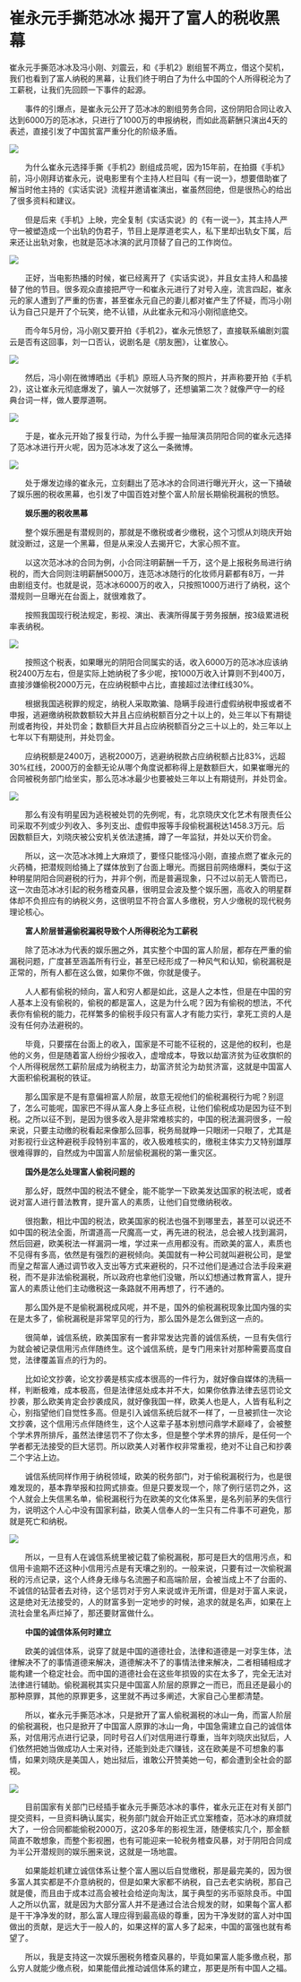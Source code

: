 # 崔永元手撕范冰冰 揭开了富人的税收黑幕

崔永元手撕范冰冰及冯小刚、刘震云，和《手机2》剧组誓不两立，借这个契机，我们也看到了富人纳税的黑幕，让我们终于明白了为什么中国的个人所得税沦为了工薪税，让我们先回顾一下事件的起源。

　　事件的引爆点，是崔永元公开了范冰冰的剧组劳务合同，这份阴阳合同让收入达到6000万的范冰冰，只进行了1000万的申报纳税，而如此高薪酬只演出4天的表述，直接引发了中国贫富严重分化的阶级矛盾。

![](http://e.thsi.cn/img/87a69706339dd173)

　　为什么崔永元选择手撕《手机2》剧组成员呢，因为15年前，在拍摄《手机》前，冯小刚拜访崔永元，说电影里有个主持人栏目叫《有一说一》，想要借助崔了解当时他主持的《实话实说》流程并邀请崔演出，崔虽然回绝，但是很热心的给出了很多资料和建议。

　　但是后来《手机》上映，完全复制《实话实说》的《有一说一》，其主持人严守一被塑造成一个出轨的伪君子，节目上是厚道老实人，私下里却出轨女下属，后来还让出轨对象，也就是范冰冰演的武月顶替了自己的工作岗位。

![](http://e.thsi.cn/img/a2b2d1895361e13b)

　　正好，当电影热播的时候，崔已经离开了《实话实说》，并且女主持人和晶接替了他的节目。很多观众直接把严守一和崔永元进行了对号入座，流言四起，崔永元的家人遭到了严重的伤害，甚至崔永元自己的妻儿都对崔产生了怀疑，而冯小刚认为自己只是开了个玩笑，绝不认错，从此崔永元和冯小刚彻底绝交。

　　而今年5月份，冯小刚又要开拍《手机2》，崔永元愤怒了，直接联系编剧刘震云是否有这回事，刘一口否认，说剧名是《朋友圈》，让崔放心。

![](http://e.thsi.cn/img/7e198c2a3b02912a)

　　然后，冯小刚在微博晒出《手机》原班人马齐聚的照片，并声称要开拍《手机2》，这让崔永元彻底爆发了，骗人一次就够了，还想骗第二次？就像严守一的经典台词一样，做人要厚道啊。

![](http://e.thsi.cn/img/975d5a59ab6f51df)

　　于是，崔永元开始了报复行动，为什么手握一抽屉演员阴阳合同的崔永元选择了范冰冰进行开火呢，因为范冰冰发了这么一条微博。

![](http://e.thsi.cn/img/5168e5ea21e2b80c)

　　处于爆发边缘的崔永元，立刻翻出了范冰冰的合同进行曝光开火，这一下捅破了娱乐圈的税收黑幕，也引发了中国百姓对整个富人阶层长期偷税漏税的愤怒。

　　**娱乐圈的税收黑幕**

　　整个娱乐圈是有潜规则的，那就是不缴税或者少缴税，这个习惯从刘晓庆开始就没断过，这是一个黑幕，但是从来没人去揭开它，大家心照不宣。

　　以这次范冰冰的合同为例，小合同注明薪酬一千万，这个是上报税务局进行纳税的，而大合同则注明薪酬5000万，连范冰冰随行的化妆师月薪都有8万，一并由剧组支付。也就是说，范冰冰6000万的收入，只按照1000万进行了纳税，这个潜规则一旦曝光在台面上，就很难救了。

　　按照我国现行税法规定，影视、演出、表演所得属于劳务报酬，按3级累进税率表纳税。

![](http://e.thsi.cn/img/6d706258190ee844)

　　按照这个税表，如果曝光的阴阳合同属实的话，收入6000万的范冰冰应该纳税2400万左右，但是实际上她纳税了多少呢，按1000万收入计算则不到400万，直接涉嫌偷税2000万元，在应纳税额中占比，直接超过法律红线30%。

　　根据我国逃税罪的规定，纳税人采取欺骗、隐瞒手段进行虚假纳税申报或者不申报，逃避缴纳税款数额较大并且占应纳税额百分之十以上的，处三年以下有期徒刑或者拘役，并处罚金；数额巨大并且占应纳税额百分之三十以上的，处三年以上七年以下有期徒刑，并处罚金。

　　应纳税额是2400万，逃税2000万，逃避纳税款占应纳税额占比83%，远超30%红线，2000万的金额无论从哪个角度说都称得上是数额巨大，如果崔曝光的合同被税务部门给坐实，那么范冰冰最少也要被处三年以上有期徒刑，并处罚金。

![](http://e.thsi.cn/img/698d8afd95d69d63)

　　那么有没有明星因为逃税被处罚的先例呢，有，北京晓庆文化艺术有限责任公司采取不列或少列收入、多列支出、虚假申报等手段偷税漏税达1458.3万元。后因数额巨大，刘晓庆被公安机关依法逮捕，蹲了一年监狱，并处以天价罚金。

　　所以，这一次范冰冰摊上大麻烦了，要怪只能怪冯小刚，直接点燃了崔永元的火药桶，把潜规则给捅上了媒体放到了台面上曝光。而据目前网络爆料，类似于这种明星阴阳合同避税的行为，并非个例，而是普遍现象，只不过以前无人管而已，这一次由范冰冰引起的税务稽查风暴，很明显会波及整个娱乐圈，高收入的明星群体却不负担应有的纳税义务，这很明显不符合富人多缴税，穷人少缴税的现代税务理论核心。

　　**富人阶层普遍偷税漏税导致个人所得税沦为工薪税**

　　除了范冰冰为代表的娱乐圈之外，其实整个中国的富人阶层，都存在严重的偷漏税问题，广度甚至涵盖所有行业，甚至已经形成了一种风气和认知，偷税漏税是正常的，所有人都在这么做，如果你不做，你就是傻子。

　　人人都有偷税的倾向，富人和穷人都是如此，这是人之本性，但是在中国的穷人基本上没有偷税的，偷税的都是富人，这是为什么呢？因为有偷税的想法，不代表你有偷税的能力，花样繁多的偷税手段只有富人才有能力实行，拿死工资的人是没有任何办法避税的。

　　毕竟，只要摆在台面上的收入，国家是不可能不征税的，这是他的权利，也是他的义务，但是随着富人纷纷少报收入，虚增成本，导致以劫富济贫为征收旗帜的个人所得税居然工薪阶层成为纳税主力，劫富济贫沦为劫贫济富，这就是中国富人大面积偷税漏税的铁证。

　　那么国家是不是有意偏袒富人阶层，故意无视他们的偷税漏税行为呢？别逗了，怎么可能呢，国家巴不得从富人身上多征点税，让他们偷税成功是因为征不到税。之所以征不到，是因为很多收入是非常难核实的，中国的税法漏洞很多，一般来说，只要主动缴的税看起来像那么回事，税务局就睁一只眼闭一只眼了，尤其是对影视行业这种避税手段特别丰富的，收入极难核实的，缴税主体实力又特别雄厚很难得罪的，自然成为中国富人阶层偷税漏税的第一重灾区。

　　**国外是怎么处理富人偷税问题的**

　　那么好，既然中国的税法不健全，能不能学一下欧美发达国家的税法呢，或者说对富人进行普法教育，提升富人的素质，让他们自觉缴纳税收。

　　很抱歉，相比中国的税法，欧美国家的税法也强不到哪里去，甚至可以说还不如中国的税法全面，所谓道高一尺魔高一丈，再先进的税法，总会被人找到漏洞，然后回避，欧美税法一样漏洞一堆，学过来一点用都没有。而欧美的富人，素质也不见得有多高，依然是有强烈的避税倾向。美国就有一种公司就叫避税公司，是堂而皇之帮富人通过调节收入支出等方式来避税的，只不过他们是通过合法手段来避税，而不是非法偷税漏税，所以政府也拿他们没辙，所以幻想通过教育富人，提升富人的素质让他们主动缴税这一条路就不用再想了，行不通的。

　　那么国外是不是偷税漏税成风呢，并不是，国外的偷税漏税现象比国内强的实在是太多了，偷税漏税是非常罕见的行为，那么国外是怎么做到这一点的。

　　很简单，诚信系统，欧美国家有一套非常发达完善的诚信系统，一旦有失信行为就会被记录信用污点伴随终生。这个诚信系统，是专门用来针对那种需要高度自觉，法律覆盖盲点的行为的。

　　比如论文抄袭，论文抄袭是核实成本很高的一件行为，就好像自媒体的洗稿一样，判断极难，成本极高，但是法律惩处成本并不大，如果你依靠法律去惩罚论文抄袭，那么欧美肯定会抄袭成风，就好像我国一样，欧美人也是人，人皆有私利之心，别指望他们自觉性多高。但是引入诚信系统后就不一样了，一旦被抓住一次论文抄袭，这个信用污点伴随终生，这个人这辈子基本别想问鼎学术巅峰了，会被整个学术界所排斥，虽然法律惩罚不了你太多，但是整个学术界的排斥，是任何一个学者都无法接受的巨大惩罚。所以欧美人对著作权非常重视，绝对不让自己和抄袭二个字沾上边。

　　诚信系统同样作用于纳税领域，欧美的税务部门，对于偷税漏税行为，也是很难发现的，基本靠举报和拉网式排查。但是只要发现一个，除了例行惩罚之外，这个人就会上失信黑名单，偷税漏税行为在欧美的文化体系里，是名列前茅的失信行为，说明这个人心中没有国家利益，欧美人信奉人的一生只有二件事不可避免，那就是死亡和纳税。

![](http://e.thsi.cn/img/739ecacf0fc63867)

　　所以，一旦有人在诚信系统里被记载了偷税漏税，那可是巨大的信用污点，和信用卡逾期不还这种小信用污点是有天壤之别的。一般来说，只要有过一次偷税漏税的污点记录，这个人终身无缘与名流圈子和高端阶层，会被当成上不了台面的、不诚信的钻营者去对待，这个惩罚对于穷人来说或许无所谓，但是对于富人来说，这是绝对无法接受的，人的财富多到一定地步的时候，追求的就是名声，如果在上流社会里名声烂掉了，那还要财富做什么。

　　**中国的诚信体系何时建立**

　　欧美的诚信体系，说穿了就是中国的道德社会，法律和道德是一对孪生体，法律解决不了的事情道德来解决，道德解决不了的事情法律来解决，二者相辅相成才能构建一个稳定社会。而中国的道德社会在这些年损毁的实在太多了，完全无法对法律进行辅助。偷税漏税其实只是中国富人阶层的原罪之一而已，而且还是最小的那种原罪，其他的原罪更多，这里就不再过多阐述，大家自己心里都清楚。

　　所以，崔永元手撕范冰冰，只是掀开了富人偷税漏税的冰山一角，而富人阶层的偷税漏税，也只是掀开了中国富人原罪的冰山一角，中国急需建立自己的诚信体系，对信用污点进行记录，同时号召人们对信用进行尊重，当年刘晓庆出狱后，人们依然把她当做成功人士来对待，还能到处走穴赚钱，这在欧美是不可想象的事情，如果刘晓庆是美国人，她出狱后，谁敢公开赞美她一句，都会遭到全社会的鄙视。

![](http://e.thsi.cn/img/8a4b3398d0105536)

　　目前国家有关部门已经插手崔永元手撕范冰冰的事件，崔永元正在对有关部门提交资料，一旦资料确认属实，税务部门就会开始正式立案稽查，范冰冰的麻烦就大了，一份合同都能偷税2000万，这20多年的影视生涯，随便核实几个，那金额简直不敢想象，而整个影视圈，也有可能迎来一轮税务稽查风暴，对于阴阳合同成为半公开潜规则的娱乐圈来说，这就是一场地震。

　　如果能趁机建立诚信体系让整个富人圈以后自觉缴税，那是最完美的，因为很多富人其实都是不介意纳税的，但是如果大家都不纳税，自己去老实纳税，那自己就是傻，而且由于成本过高会被社会给逆向淘汰，属于典型的劣币驱除良币。中国人之所以仇富，就是因为大部分富人并不是通过合法合规发的财，如果每个富人都是干干净净发的财，那么富人理应得到最高级的尊重，因为干净发财的富人对中国做出的贡献，是远大于一般人的，如果这样的富人多了起来，中国的富强也就有希望了。

　　所以，我是支持这一次娱乐圈税务稽查风暴的，毕竟如果富人能多缴点税，那么穷人就能少缴点税，如果能借此推动诚信体系的建立，那更是所有中国人之福。

